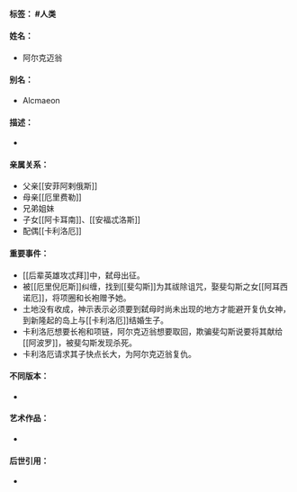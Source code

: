 #### 标签： #人类
#### 姓名：
- 阿尔克迈翁
#### 别名：
- Alcmaeon
#### 描述：
- 
#### 亲属关系：
- 父亲[[安菲阿剌俄斯]]
- 母亲[[厄里费勒]]
- 兄弟姐妹
- 子女[[阿卡耳南]]、[[安福忒洛斯]]
- 配偶[[卡利洛厄]]
#### 重要事件：
- [[后辈英雄攻忒拜]]中，弑母出征。
- 被[[厄里倪厄斯]]纠缠，找到[[斐勾斯]]为其祓除诅咒，娶斐勾斯之女[[阿耳西诺厄]]，将项圈和长袍赠予她。
- 土地没有收成，神示表示必须要到弑母时尚未出现的地方才能避开复仇女神，到新隆起的岛上与[[卡利洛厄]]结婚生子。
- 卡利洛厄想要长袍和项链，阿尔克迈翁想要取回，欺骗斐勾斯说要将其献给[[阿波罗]]，被斐勾斯发现杀死。
- 卡利洛厄请求其子快点长大，为阿尔克迈翁复仇。
#### 不同版本：
- 
#### 艺术作品：
- 
#### 后世引用：
- 